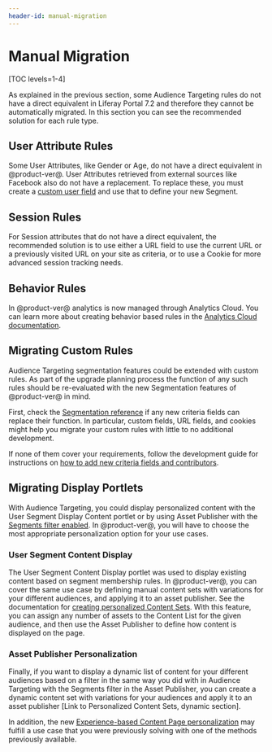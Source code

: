 ```yaml
---
header-id: manual-migration
---
```


# Manual Migration

[TOC levels=1-4]

As explained in the previous section, some Audience Targeting rules do not have 
a direct equivalent in Liferay Portal 7.2 and therefore they cannot be 
automatically migrated. In this section you can see the recommended solution 
for each rule type.

## User Attribute Rules

Some User Attributes, like Gender or Age, do not have a direct equivalent in 
@product-ver@. User Attributes retrieved from external sources like Facebook 
also do not have a replacement. To replace these, you must create a [custom user field](/docs/7-2/user/-/knowledge_base/user/creating-segments-with-custom-fields-and-session-data) and use that to define your new Segment.

## Session Rules

For Session attributes that do not have a direct equivalent, the recommended 
solution is to use either a URL field to use the current URL or a previously 
visited URL on your site as criteria, or to use a Cookie for more advanced 
session tracking needs.

## Behavior Rules

In @product-ver@ analytics is now managed through Analytics Cloud. You can 
learn more about creating behavior based rules in the [Analytics Cloud documentation](https://help.liferay.com/hc/en-us/articles/360006947671-Creating-Segments).

## Migrating Custom Rules

Audience Targeting segmentation features could be extended with custom rules. 
As part of the upgrade planning process the function of any such rules should 
be re-evaluated with the new Segmentation features of @product-ver@ in mind. 

First, check the [Segmentation reference](/docs/7-2/user/-/knowledge_base/user/segmentation-personalization) if any new criteria 
fields can replace their function. In particular, custom fields, URL fields, 
and cookies might help you migrate your custom rules with little to no 
additional development. 

If none of them cover your requirements, follow the development guide for 
instructions on [how to add new criteria fields and contributors](/docs/7-2/frameworks/-/knowledge_base/frameworks/segmentation-personalization).

## Migrating Display Portlets

With Audience Targeting, you could display personalized content with the User Segment Display Content portlet or by using Asset Publisher with the [Segments filter enabled](https://help.liferay.com/hc/en-us/articles/360018174271-Using-the-Audience-Targeting-Widgets-). In @product-ver@, you will have to choose the most appropriate personalization option for your use cases. 

### User Segment Content Display

The User Segment Content Display portlet was used to display existing content 
based on segment membership rules. In @product-ver@, you can cover the same use 
case by defining manual content sets with variations for your different 
audiences, and applying it to an asset publisher. See the documentation for 
[creating personalized Content Sets](/docs/7-2/user/-/knowledge_base/user/content-set-personalization). With 
this feature, you can assign any number of assets to the Content List for the 
given audience, and then use the Asset Publisher to define how content is 
displayed on the page. 

### Asset Publisher Personalization

Finally, if you want to display a dynamic list of content for your different audiences based on a filter in the same way you did with in Audience Targeting with the Segments filter in the Asset Publisher, you can create a dynamic content set with variations for your audiences and apply it to an asset publisher [Link to Personalized Content Sets, dynamic section]. 

In addition, the new [Experience-based Content Page personalization](/docs/7-2/user/-/knowledge_base/user/content-page-personalization) may fulfill a use case that you were previously solving with one of the methods previously available.
